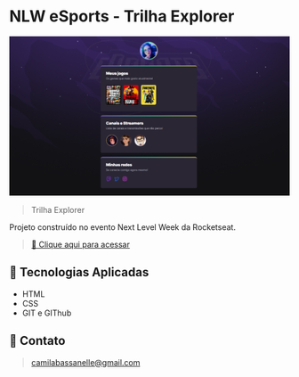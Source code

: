 # NLW eSports - Trilha Explorer

![preview](./.github/preview.png)

>Trilha Explorer

Projeto construído no evento Next Level Week da Rocketseat.

>[🔗 Clique aqui para acessar](https://zenobya.github.io/NLW-Esports-Explorer/)


## 🤖 Tecnologias Aplicadas

- HTML
- CSS
- GIT e GIThub

## 📧 Contato

>camilabassanelle@gmail.com
